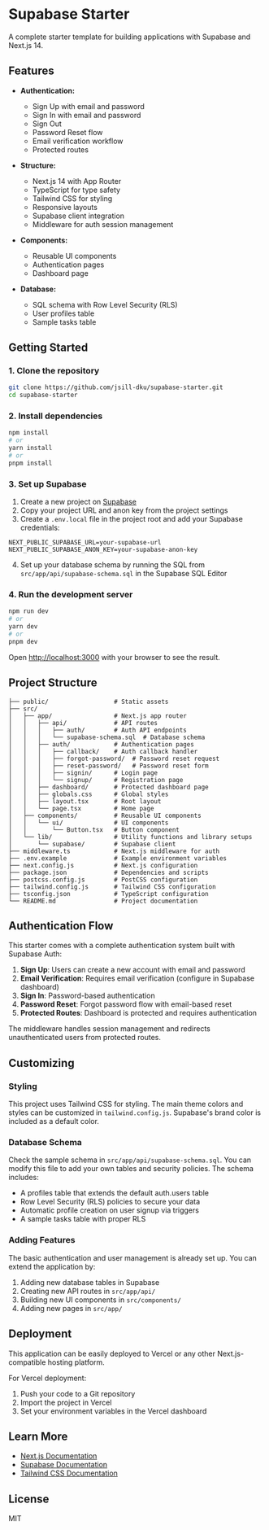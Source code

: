 # Supabase Starter

A complete starter template for building applications with Supabase and Next.js 14.

## Features

- **Authentication:**
  - Sign Up with email and password
  - Sign In with email and password
  - Sign Out
  - Password Reset flow
  - Email verification workflow
  - Protected routes

- **Structure:**
  - Next.js 14 with App Router
  - TypeScript for type safety
  - Tailwind CSS for styling
  - Responsive layouts
  - Supabase client integration
  - Middleware for auth session management

- **Components:**
  - Reusable UI components
  - Authentication pages
  - Dashboard page

- **Database:**
  - SQL schema with Row Level Security (RLS)
  - User profiles table
  - Sample tasks table

## Getting Started

### 1. Clone the repository

```bash
git clone https://github.com/jsill-dku/supabase-starter.git
cd supabase-starter
```

### 2. Install dependencies

```bash
npm install
# or
yarn install
# or
pnpm install
```

### 3. Set up Supabase

1. Create a new project on [Supabase](https://supabase.com)
2. Copy your project URL and anon key from the project settings
3. Create a `.env.local` file in the project root and add your Supabase credentials:

```
NEXT_PUBLIC_SUPABASE_URL=your-supabase-url
NEXT_PUBLIC_SUPABASE_ANON_KEY=your-supabase-anon-key
```

4. Set up your database schema by running the SQL from `src/app/api/supabase-schema.sql` in the Supabase SQL Editor

### 4. Run the development server

```bash
npm run dev
# or
yarn dev
# or
pnpm dev
```

Open [http://localhost:3000](http://localhost:3000) with your browser to see the result.

## Project Structure

```
├── public/                  # Static assets
├── src/
│   ├── app/                 # Next.js app router
│   │   ├── api/             # API routes 
│   │   │   ├── auth/        # Auth API endpoints
│   │   │   └── supabase-schema.sql  # Database schema
│   │   ├── auth/            # Authentication pages
│   │   │   ├── callback/    # Auth callback handler
│   │   │   ├── forgot-password/  # Password reset request
│   │   │   ├── reset-password/   # Password reset form
│   │   │   ├── signin/      # Login page
│   │   │   └── signup/      # Registration page
│   │   ├── dashboard/       # Protected dashboard page
│   │   ├── globals.css      # Global styles
│   │   ├── layout.tsx       # Root layout
│   │   └── page.tsx         # Home page
│   ├── components/          # Reusable UI components
│   │   └── ui/              # UI components
│   │       └── Button.tsx   # Button component
│   └── lib/                 # Utility functions and library setups
│       └── supabase/        # Supabase client
├── middleware.ts            # Next.js middleware for auth
├── .env.example             # Example environment variables
├── next.config.js           # Next.js configuration
├── package.json             # Dependencies and scripts
├── postcss.config.js        # PostCSS configuration
├── tailwind.config.js       # Tailwind CSS configuration
├── tsconfig.json            # TypeScript configuration
└── README.md                # Project documentation
```

## Authentication Flow

This starter comes with a complete authentication system built with Supabase Auth:

1. **Sign Up**: Users can create a new account with email and password
2. **Email Verification**: Requires email verification (configure in Supabase dashboard)
3. **Sign In**: Password-based authentication
4. **Password Reset**: Forgot password flow with email-based reset
5. **Protected Routes**: Dashboard is protected and requires authentication

The middleware handles session management and redirects unauthenticated users from protected routes.

## Customizing

### Styling

This project uses Tailwind CSS for styling. The main theme colors and styles can be customized in `tailwind.config.js`. Supabase's brand color is included as a default color.

### Database Schema

Check the sample schema in `src/app/api/supabase-schema.sql`. You can modify this file to add your own tables and security policies. The schema includes:

- A profiles table that extends the default auth.users table
- Row Level Security (RLS) policies to secure your data
- Automatic profile creation on user signup via triggers
- A sample tasks table with proper RLS

### Adding Features

The basic authentication and user management is already set up. You can extend the application by:

1. Adding new database tables in Supabase
2. Creating new API routes in `src/app/api/`
3. Building new UI components in `src/components/`
4. Adding new pages in `src/app/`

## Deployment

This application can be easily deployed to Vercel or any other Next.js-compatible hosting platform.

For Vercel deployment:

1. Push your code to a Git repository
2. Import the project in Vercel
3. Set your environment variables in the Vercel dashboard

## Learn More

- [Next.js Documentation](https://nextjs.org/docs)
- [Supabase Documentation](https://supabase.com/docs)
- [Tailwind CSS Documentation](https://tailwindcss.com/docs)

## License

MIT
